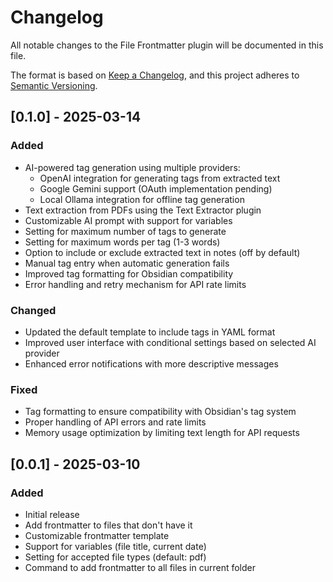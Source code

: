 # Changelog

All notable changes to the File Frontmatter plugin will be documented in this file.

The format is based on [Keep a Changelog](https://keepachangelog.com/en/1.0.0/),
and this project adheres to [Semantic Versioning](https://semver.org/spec/v2.0.0.html).

## [0.1.0] - 2025-03-14

### Added
- AI-powered tag generation using multiple providers:
  - OpenAI integration for generating tags from extracted text
  - Google Gemini support (OAuth implementation pending)
  - Local Ollama integration for offline tag generation
- Text extraction from PDFs using the Text Extractor plugin
- Customizable AI prompt with support for variables
- Setting for maximum number of tags to generate
- Setting for maximum words per tag (1-3 words)
- Option to include or exclude extracted text in notes (off by default)
- Manual tag entry when automatic generation fails
- Improved tag formatting for Obsidian compatibility
- Error handling and retry mechanism for API rate limits

### Changed
- Updated the default template to include tags in YAML format
- Improved user interface with conditional settings based on selected AI provider
- Enhanced error notifications with more descriptive messages

### Fixed
- Tag formatting to ensure compatibility with Obsidian's tag system
- Proper handling of API errors and rate limits
- Memory usage optimization by limiting text length for API requests

## [0.0.1] - 2025-03-10

### Added
- Initial release
- Add frontmatter to files that don't have it
- Customizable frontmatter template
- Support for variables (file title, current date)
- Setting for accepted file types (default: pdf)
- Command to add frontmatter to all files in current folder 